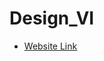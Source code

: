 # Design_VI

* [Website Link](https://sites.google.com/u/0/d/15FFFEJH4DpGmRbvXvgmgQ-dtLCR3nU58/p/1r2GOkqVLzzabNdQC93fD9uGMtgViLHNz)

